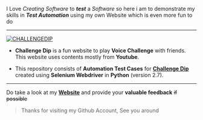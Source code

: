 I Love _Creating Software_ to **_test_** a _Software_ so here i am to demonstrate my skills in **_Test Automation_** using my own Website which is even more fun to do
***
<a href="https://ibb.co/cUnXMc"><img src="https://preview.ibb.co/nFDiSH/CHALLENGEDIP.png" alt="CHALLENGEDIP" border="0"></a>
+ **Challenge Dip** is a fun website to play **Voice Challenge** with friends. This website uses contents mostly from __Youtube__.

+ This repository consists of **Automation Test Cases** for [**Challenge Dip**](https://challengedip.com/) created using __Selenium Webdriver__ in **Python** (version 2.7).
***
Do take a look at my [**Website**](https://challengedip.com/) and provide your **valuable feedback** ~~if possible~~

> Thanks for visiting my Github Account, See you around

